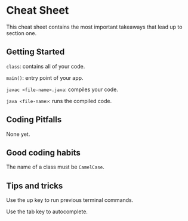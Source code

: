 # Cheat Sheet

This cheat sheet contains the most important takeaways that lead up to section one.

## Getting Started

`class`: contains all of your code.

`main()`: entry point of your app.

`javac <file-name>.java`: compiles your code.

`java <file-name>`: runs the compiled code.

## Coding Pitfalls
None yet.

## Good coding habits
The name of a class must be `CamelCase`.

## Tips and tricks
Use the up key to run previous terminal commands.

Use the tab key to autocomplete.